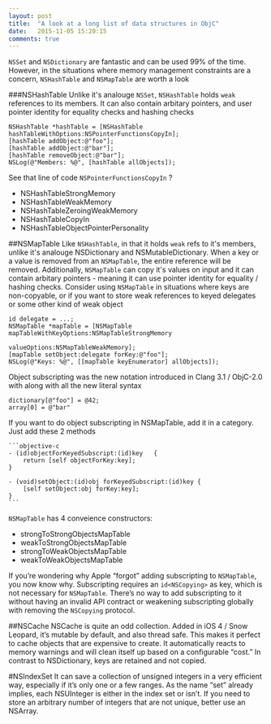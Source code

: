 ```yaml
---
layout: post
title:  "A look at a long list of data structures in ObjC"
date:   2015-11-05 15:20:15
comments: true
---
```


`NSSet` and `NSDictionary` are fantastic and can be used 99% of the time. However, in the situations where memory management constraints are a concern, `NSHashTable` and `NSMapTable` are worth a look

###NSHashTable
Unlike it's analouge `NSSet`, `NSHashTable` holds `weak` references to its members. It can also contain arbitary pointers, and user pointer identity for equality checks and hashing checks

	NSHashTable *hashTable = [NSHashTable hashTableWithOptions:NSPointerFunctionsCopyIn];
	[hashTable addObject:@"foo"];
	[hashTable addObject:@"bar"];
	[hashTable removeObject:@"bar"];
   	NSLog(@"Members: %@", [hashTable allObjects]);

See that line of code `NSPointerFunctionsCopyIn` ? 
- NSHashTableStrongMemory
- NSHashTableWeakMemory
- NSHashTableZeroingWeakMemory
- NSHashTableCopyIn
- NSHashTableObjectPointerPersonality

##NSMapTable
Like `NSHashTable`, in that it holds `weak` refs to it's members, unlike it's analouge NSDictionary and NSMutableDictionary. When a key or a value is removed from an `NSMapTable`, the entire reference will be removed. Additionally, `NSMapTable` can copy it's values on input and it can contain arbitary pointers - meaning it can use pointer identity for equality / hashing checks. Consider using `NSMapTable` in situations where keys are non-copyable, or if you want to store weak references to keyed delegates or some other kind of weak object

	id delegate = ...;
	NSMapTable *mapTable = [NSMapTable mapTableWithKeyOptions:NSMapTableStrongMemory
	                                             valueOptions:NSMapTableWeakMemory];
	[mapTable setObject:delegate forKey:@"foo"];
	NSLog(@"Keys: %@", [[mapTable keyEnumerator] allObjects]);


Object subscripting was the new notation introduced in Clang 3.1 / ObjC-2.0 with along with all the new literal syntax

	dictionary[@"foo"] = @42;
	array[0] = @"bar"

If you want to do object subscripting in NSMapTable, add it in a category. Just add these 2 methods

	```objective-c
	- (id)objectForKeyedSubscript:(id)key	{
		return [self objectForKey:key];
	}
	
	- (void)setObject:(id)obj forKeyedSubscript:(id)key	{
		[self setObject:obj forKey:key];
	}
	```

`NSMapTable` has 4 conveience constructors:
- strongToStrongObjectsMapTable
- weakToStrongObjectsMapTable
- strongToWeakObjectsMapTable
- weakToWeakObjectsMapTable

If you’re wondering why Apple “forgot” adding subscripting to `NSMapTable`, you now know why. Subscripting requires an `id<NSCopying>` as key, which is not necessary for `NSMapTable`. There’s no way to add subscripting to it without having an invalid API contract or weakening subscripting globally with removing the `NSCopying` protocol.

##NSCache
NSCache is quite an odd collection. Added in iOS 4 / Snow Leopard, it’s mutable by default, and also thread safe. This makes it perfect to cache objects that are expensive to create.  It automatically reacts to memory warnings and will clean itself up based on a configurable “cost.” In contrast to NSDictionary, keys are retained and not copied.

#NSIndexSet
 It can save a collection of unsigned integers in a very efficient way, especially if it’s only one or a few ranges. As the name “set” already implies, each NSUInteger is either in the index set or isn’t. If you need to store an arbitrary number of integers that are not unique, better use an NSArray.